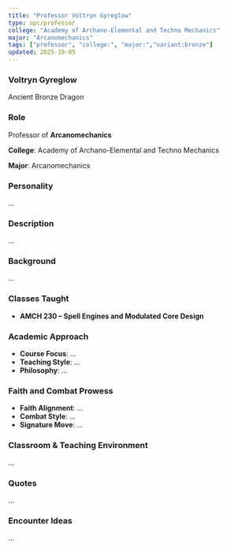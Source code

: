 ```yaml
---
title: "Professor Voltryn Gyreglow"
type: npc/professor
college: "Academy of Archano-Elemental and Techno Mechanics"
major: "Arcanomechanics"
tags: ["professor", "college:", "major:","variant:bronze"]
updated: 2025-10-05
---
```

### Voltryn Gyreglow

Ancient Bronze Dragon

### Role

Professor of **Arcanomechanics**

**College**: Academy of Archano-Elemental and Techno Mechanics

**Major**: Arcanomechanics

### Personality

...

### Description

...

### Background

...

### Classes Taught

- **AMCH 230 – Spell Engines and Modulated Core Design**

### Academic Approach

- **Course Focus**: ...
- **Teaching Style**: ...
- **Philosophy**: ...

### Faith and Combat Prowess

- **Faith Alignment**: ...
- **Combat Style**: ...
- **Signature Move**: ...

### Classroom & Teaching Environment

...

### Quotes

...

### Encounter Ideas

...
